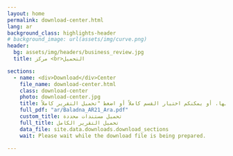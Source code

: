 ```yaml
---
layout: home
permalink: download-center.html
lang: ar
background_class: highlights-header
# background_image: url(assets/img/curve.png)
header:
  bg: assets/img/headers/business_review.jpg
  title: مركز <br>التحميل

sections:
  - name: <div>Download</div>Center
    file_name: download-center.html
    class: download-center
    photo: download-center.jpg
    title: قم بتحديد القسم (أو الأقسام) التي تريد تحميلها. أو يمكنكم اختيار القسم كاملاً أو اضغط "تحميل التقرير كاملاً".
    full_pdf: "ar/Baladna_AR21_Ara.pdf"
    custom_title: تحميل مستندات محددة
    full_title: تحميل التقرير الكامل
    data_file: site.data.downloads.download_sections
    wait: Please wait while the download file is being prepared.

---
```

